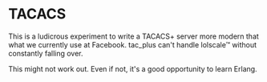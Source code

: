 # TACACS
This is a ludicrous experiment to write a TACACS+ server more modern that what
we currently use at Facebook. tac_plus can't handle lolscale™ without constantly
falling over.

This might not work out. Even if not, it's a good opportunity to learn Erlang.
